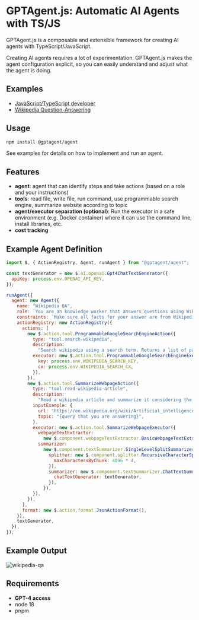 # GPTAgent.js: Automatic AI Agents with TS/JS

GPTAgent.js is a composable and extensible framework for creating AI agents with TypeScript/JavaScript.

Creating AI agents requires a lot of experimentation.
GPTAgent.js makes the agent configuration explicit, so you can easily understand and adjust what the agent is doing.

## Examples

- [JavaScript/TypeScript developer](https://github.com/lgrammel/gptagent.js/tree/main/examples/javascript-developer)
- [Wikipedia Question-Answering](https://github.com/lgrammel/gptagent.js/tree/main/examples/wikipedia-qa)

## Usage

```sh
npm install @gptagent/agent
```

See examples for details on how to implement and run an agent.

## Features

- **agent**: agent that can identify steps and take actions (based on a role and your instructions)
- **tools**: read file, write file, run command, use programmable search engine, summarize website according to topic
- **agent/executor separation (optional)**: Run the executor in a safe environment (e.g. Docker container) where it can use the command line, install libraries, etc.
- **cost tracking**

## Example Agent Definition

```js
import $, { ActionRegistry, Agent, runAgent } from "@gptagent/agent";

const textGenerator = new $.ai.openai.Gpt4ChatTextGenerator({
  apiKey: process.env.OPENAI_API_KEY,
});

runAgent({
  agent: new Agent({
    name: "Wikipedia QA",
    role: `You are an knowledge worker that answers questions using Wikipedia content.`,
    constraints: `Make sure all facts for your answer are from Wikipedia articles that you have read.`,
    actionRegistry: new ActionRegistry({
      actions: [
        new $.action.tool.ProgrammableGoogleSearchEngineAction({
          type: "tool.search-wikipedia",
          description:
            "Search wikipedia using a search term. Returns a list of pages.",
          executor: new $.action.tool.ProgrammableGoogleSearchEngineExecutor({
            key: process.env.WIKIPEDIA_SEARCH_KEY,
            cx: process.env.WIKIPEDIA_SEARCH_CX,
          }),
        }),
        new $.action.tool.SummarizeWebpageAction({
          type: "tool.read-wikipedia-article",
          description:
            "Read a wikipedia article and summarize it considering the query.",
          inputExample: {
            url: "https://en.wikipedia.org/wiki/Artificial_intelligence",
            topic: "{query that you are answering}",
          },
          executor: new $.action.tool.SummarizeWebpageExecutor({
            webpageTextExtractor:
              new $.component.webpageTextExtractor.BasicWebpageTextExtractor(),
            summarizer:
              new $.component.textSummarizer.SingleLevelSplitSummarizer({
                splitter: new $.component.splitter.RecursiveCharacterSplitter({
                  maxCharactersByChunk: 4096 * 4,
                }),
                summarizer: new $.component.textSummarizer.ChatTextSummarizer({
                  chatTextGenerator: textGenerator,
                }),
              }),
          }),
        }),
      ],
      format: new $.action.format.JsonActionFormat(),
    }),
    textGenerator,
  }),
});
```

## Example Output

![wikipedia-qa](https://github.com/lgrammel/gptagent.js/raw/main/examples/wikipedia-qa/screenshot/wikipedia-qa-001.png)

## Requirements

- **GPT-4 access**
- node 18
- pnpm

